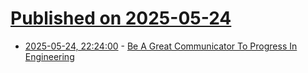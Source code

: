# [Published on 2025-05-24](index.md)

* [2025-05-24, 22:24:00](https://soylentnews.org/article.pl?sid=25/05/23/1731218&from=rss) - [Be A Great Communicator To Progress In Engineering](https://soylentnews.org/article.pl?sid=25/05/23/1731218&from=rss)
